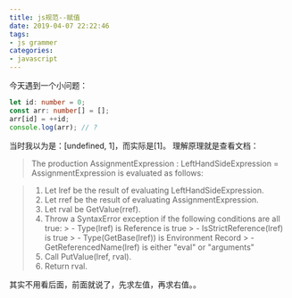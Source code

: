 ```yaml
---
title: js规范--赋值
date: 2019-04-07 22:22:46
tags:
- js grammer
categories:
- javascript
---
```


今天遇到一个小问题：
```ts
let id: number = 0;
const arr: number[] = [];
arr[id] = ++id;
console.log(arr); // ?
```
当时我以为是：[undefined, 1]，而实际是[1]。
理解原理就是查看文档：

> The production AssignmentExpression : LeftHandSideExpression = AssignmentExpression is evaluated as follows:

> 1. Let lref be the result of evaluating LeftHandSideExpression.
> 2. Let rref be the result of evaluating AssignmentExpression.
> 3. Let rval be GetValue(rref).
> 4. Throw a SyntaxError exception if the following conditions are all true:
    > - Type(lref) is Reference is true
    > - IsStrictReference(lref) is true
    > - Type(GetBase(lref)) is Environment Record
    > - GetReferencedName(lref) is either "eval" or "arguments"
> 5. Call PutValue(lref, rval).
> 6. Return rval.

其实不用看后面，前面就说了，先求左值，再求右值。。